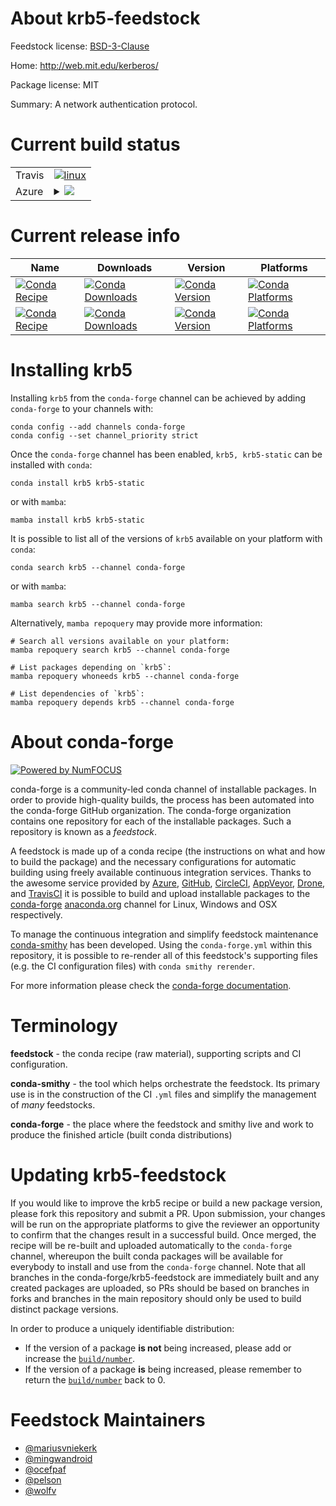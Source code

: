 About krb5-feedstock
====================

Feedstock license: [BSD-3-Clause](https://github.com/conda-forge/krb5-feedstock/blob/main/LICENSE.txt)

Home: http://web.mit.edu/kerberos/

Package license: MIT

Summary: A network authentication protocol.

Current build status
====================


<table><tr>
    <td>Travis</td>
    <td>
      <a href="https://app.travis-ci.com/conda-forge/krb5-feedstock">
        <img alt="linux" src="https://img.shields.io/travis/com/conda-forge/krb5-feedstock/main.svg?label=Linux">
      </a>
    </td>
  </tr>
    
  <tr>
    <td>Azure</td>
    <td>
      <details>
        <summary>
          <a href="https://dev.azure.com/conda-forge/feedstock-builds/_build/latest?definitionId=506&branchName=main">
            <img src="https://dev.azure.com/conda-forge/feedstock-builds/_apis/build/status/krb5-feedstock?branchName=main">
          </a>
        </summary>
        <table>
          <thead><tr><th>Variant</th><th>Status</th></tr></thead>
          <tbody><tr>
              <td>linux_64</td>
              <td>
                <a href="https://dev.azure.com/conda-forge/feedstock-builds/_build/latest?definitionId=506&branchName=main">
                  <img src="https://dev.azure.com/conda-forge/feedstock-builds/_apis/build/status/krb5-feedstock?branchName=main&jobName=linux&configuration=linux%20linux_64_" alt="variant">
                </a>
              </td>
            </tr><tr>
              <td>linux_aarch64</td>
              <td>
                <a href="https://dev.azure.com/conda-forge/feedstock-builds/_build/latest?definitionId=506&branchName=main">
                  <img src="https://dev.azure.com/conda-forge/feedstock-builds/_apis/build/status/krb5-feedstock?branchName=main&jobName=linux&configuration=linux%20linux_aarch64_" alt="variant">
                </a>
              </td>
            </tr><tr>
              <td>linux_ppc64le</td>
              <td>
                <a href="https://dev.azure.com/conda-forge/feedstock-builds/_build/latest?definitionId=506&branchName=main">
                  <img src="https://dev.azure.com/conda-forge/feedstock-builds/_apis/build/status/krb5-feedstock?branchName=main&jobName=linux&configuration=linux%20linux_ppc64le_" alt="variant">
                </a>
              </td>
            </tr><tr>
              <td>osx_64</td>
              <td>
                <a href="https://dev.azure.com/conda-forge/feedstock-builds/_build/latest?definitionId=506&branchName=main">
                  <img src="https://dev.azure.com/conda-forge/feedstock-builds/_apis/build/status/krb5-feedstock?branchName=main&jobName=osx&configuration=osx%20osx_64_" alt="variant">
                </a>
              </td>
            </tr><tr>
              <td>osx_arm64</td>
              <td>
                <a href="https://dev.azure.com/conda-forge/feedstock-builds/_build/latest?definitionId=506&branchName=main">
                  <img src="https://dev.azure.com/conda-forge/feedstock-builds/_apis/build/status/krb5-feedstock?branchName=main&jobName=osx&configuration=osx%20osx_arm64_" alt="variant">
                </a>
              </td>
            </tr><tr>
              <td>win_64</td>
              <td>
                <a href="https://dev.azure.com/conda-forge/feedstock-builds/_build/latest?definitionId=506&branchName=main">
                  <img src="https://dev.azure.com/conda-forge/feedstock-builds/_apis/build/status/krb5-feedstock?branchName=main&jobName=win&configuration=win%20win_64_" alt="variant">
                </a>
              </td>
            </tr>
          </tbody>
        </table>
      </details>
    </td>
  </tr>
</table>

Current release info
====================

| Name | Downloads | Version | Platforms |
| --- | --- | --- | --- |
| [![Conda Recipe](https://img.shields.io/badge/recipe-krb5-green.svg)](https://anaconda.org/conda-forge/krb5) | [![Conda Downloads](https://img.shields.io/conda/dn/conda-forge/krb5.svg)](https://anaconda.org/conda-forge/krb5) | [![Conda Version](https://img.shields.io/conda/vn/conda-forge/krb5.svg)](https://anaconda.org/conda-forge/krb5) | [![Conda Platforms](https://img.shields.io/conda/pn/conda-forge/krb5.svg)](https://anaconda.org/conda-forge/krb5) |
| [![Conda Recipe](https://img.shields.io/badge/recipe-krb5--static-green.svg)](https://anaconda.org/conda-forge/krb5-static) | [![Conda Downloads](https://img.shields.io/conda/dn/conda-forge/krb5-static.svg)](https://anaconda.org/conda-forge/krb5-static) | [![Conda Version](https://img.shields.io/conda/vn/conda-forge/krb5-static.svg)](https://anaconda.org/conda-forge/krb5-static) | [![Conda Platforms](https://img.shields.io/conda/pn/conda-forge/krb5-static.svg)](https://anaconda.org/conda-forge/krb5-static) |

Installing krb5
===============

Installing `krb5` from the `conda-forge` channel can be achieved by adding `conda-forge` to your channels with:

```
conda config --add channels conda-forge
conda config --set channel_priority strict
```

Once the `conda-forge` channel has been enabled, `krb5, krb5-static` can be installed with `conda`:

```
conda install krb5 krb5-static
```

or with `mamba`:

```
mamba install krb5 krb5-static
```

It is possible to list all of the versions of `krb5` available on your platform with `conda`:

```
conda search krb5 --channel conda-forge
```

or with `mamba`:

```
mamba search krb5 --channel conda-forge
```

Alternatively, `mamba repoquery` may provide more information:

```
# Search all versions available on your platform:
mamba repoquery search krb5 --channel conda-forge

# List packages depending on `krb5`:
mamba repoquery whoneeds krb5 --channel conda-forge

# List dependencies of `krb5`:
mamba repoquery depends krb5 --channel conda-forge
```


About conda-forge
=================

[![Powered by
NumFOCUS](https://img.shields.io/badge/powered%20by-NumFOCUS-orange.svg?style=flat&colorA=E1523D&colorB=007D8A)](https://numfocus.org)

conda-forge is a community-led conda channel of installable packages.
In order to provide high-quality builds, the process has been automated into the
conda-forge GitHub organization. The conda-forge organization contains one repository
for each of the installable packages. Such a repository is known as a *feedstock*.

A feedstock is made up of a conda recipe (the instructions on what and how to build
the package) and the necessary configurations for automatic building using freely
available continuous integration services. Thanks to the awesome service provided by
[Azure](https://azure.microsoft.com/en-us/services/devops/), [GitHub](https://github.com/),
[CircleCI](https://circleci.com/), [AppVeyor](https://www.appveyor.com/),
[Drone](https://cloud.drone.io/welcome), and [TravisCI](https://travis-ci.com/)
it is possible to build and upload installable packages to the
[conda-forge](https://anaconda.org/conda-forge) [anaconda.org](https://anaconda.org/)
channel for Linux, Windows and OSX respectively.

To manage the continuous integration and simplify feedstock maintenance
[conda-smithy](https://github.com/conda-forge/conda-smithy) has been developed.
Using the ``conda-forge.yml`` within this repository, it is possible to re-render all of
this feedstock's supporting files (e.g. the CI configuration files) with ``conda smithy rerender``.

For more information please check the [conda-forge documentation](https://conda-forge.org/docs/).

Terminology
===========

**feedstock** - the conda recipe (raw material), supporting scripts and CI configuration.

**conda-smithy** - the tool which helps orchestrate the feedstock.
                   Its primary use is in the construction of the CI ``.yml`` files
                   and simplify the management of *many* feedstocks.

**conda-forge** - the place where the feedstock and smithy live and work to
                  produce the finished article (built conda distributions)


Updating krb5-feedstock
=======================

If you would like to improve the krb5 recipe or build a new
package version, please fork this repository and submit a PR. Upon submission,
your changes will be run on the appropriate platforms to give the reviewer an
opportunity to confirm that the changes result in a successful build. Once
merged, the recipe will be re-built and uploaded automatically to the
`conda-forge` channel, whereupon the built conda packages will be available for
everybody to install and use from the `conda-forge` channel.
Note that all branches in the conda-forge/krb5-feedstock are
immediately built and any created packages are uploaded, so PRs should be based
on branches in forks and branches in the main repository should only be used to
build distinct package versions.

In order to produce a uniquely identifiable distribution:
 * If the version of a package **is not** being increased, please add or increase
   the [``build/number``](https://docs.conda.io/projects/conda-build/en/latest/resources/define-metadata.html#build-number-and-string).
 * If the version of a package **is** being increased, please remember to return
   the [``build/number``](https://docs.conda.io/projects/conda-build/en/latest/resources/define-metadata.html#build-number-and-string)
   back to 0.

Feedstock Maintainers
=====================

* [@mariusvniekerk](https://github.com/mariusvniekerk/)
* [@mingwandroid](https://github.com/mingwandroid/)
* [@ocefpaf](https://github.com/ocefpaf/)
* [@pelson](https://github.com/pelson/)
* [@wolfv](https://github.com/wolfv/)

